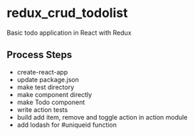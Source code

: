 # redux_crud_todolist
Basic todo application in React with Redux


## Process Steps
- create-react-app
- update package.json
- make test directory
- make component directly
- make Todo component
- write action tests
- build add item, remove and toggle action in action module
- add lodash for #uniqueid function